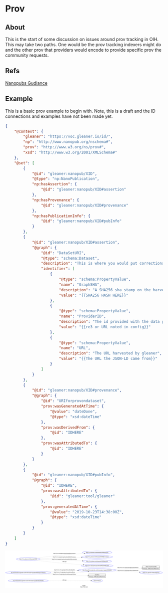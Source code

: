 # Prov

## About

This is the start of some discussion on issues around prov tracking in OIH.
This may take two paths.  One would be the prov tracking indexers might do
and the other prov that providers would encode to provide specific prov
the community requests.

## Refs

[Nanopubs Gudiance](http://nanopub.org/guidelines/working_draft/)

## Example

This is a basic prov example to begin with.  Note, this is a draft and
the ID connections and examples have not been made yet.  


<!-- embedme ./graphs/nanoprov.json -->
```json
{
    "@context": {
        "gleaner": "https://voc.gleaner.io/id/",
        "np": "http://www.nanopub.org/nschema#",
        "prov": "http://www.w3.org/ns/prov#",
        "xsd": "http://www.w3.org/2001/XMLSchema#"
    },
    "@set": [
        {
            "@id": "gleaner:nanopub/XID",
            "@type": "np:NanoPublication",
            "np:hasAssertion": {
                "@id": "gleaner:nanopub/XID#assertion"
            },
            "np:hasProvenance": {
                "@id": "gleaner:nanopub/XID#provenance"
            },
            "np:hasPublicationInfo": {
                "@id": "gleaner:nanopub/XID#pubInfo"
            }
        },
        {
            "@id": "gleaner:nanopub/XID#assertion",
            "@graph": {
                "@id": "DataSetURI",
                "@type": "schema:Dataset",
                "description": "This is where you would put corrections or annotations",
                "identifier": [
                    {
                        "@type": "schema:PropertyValue",
                        "name": "GraphSHA",
                        "description": "A SHA256 sha stamp on the harvested data graph from a URL",
                        "value": "{{SHA256 HASH HERE}}"
                    },
                    {
                        "@type": "schema:PropertyValue",
                        "name": "ProviderID",
                        "description": "The id provided with the data graph by the provider",
                        "value": "{{re3 or URL noted in config}}"
                    },
                    {
                        "@type": "schema:PropertyValue",
                        "name": "URL",
                        "description": "The URL harvested by gleaner",
                        "value": "{{The URL the JSON-LD came from}}"
                    }
                ]
            }
        },
        {
            "@id": "gleaner:nanopub/XID#provenance",
            "@graph": {
                "@id": "URIforprovondataset",
                "prov:wasGeneratedAtTime": {
                    "@value": "dateDone",
                    "@type": "xsd:dateTime"
                },
                "prov:wasDerivedFrom": {
                    "@id": "IDHERE"
                },
                "prov:wasAttributedTo": {
                    "@id": "IDHERE"
                }
            }
        },
        {
            "@id": "gleaner:nanopub/XID#pubInfo",
            "@graph": {
                "@id": "IDHERE",
                "prov:wasAttributedTo": {
                    "@id": "gleaner:tool/gleaner"
                },
                "prov:generatedAtTime": {
                    "@value": "2019-10-23T14:38:00Z",
                    "@type": "xsd:dateTime"
                }
            }
        }
    ]
}
```

![Doc Guidance image](./graphs/nanoprov.svg)